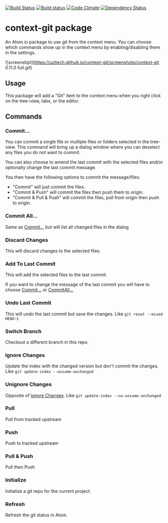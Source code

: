 <!-- [![Throughput Graph](https://graphs.waffle.io/UziTech/context-git/throughput.svg)](https://waffle.io/UziTech/context-git/metrics) -->
[![Build Status](https://travis-ci.org/UziTech/context-git.svg?branch=master)](https://travis-ci.org/UziTech/context-git)
[![Build status](https://ci.appveyor.com/api/projects/status/649me6gpm37u4tja?svg=true)](https://ci.appveyor.com/project/UziTech/context-git)
[![Code Climate](https://codeclimate.com/github/UziTech/context-git/badges/gpa.svg)](https://codeclimate.com/github/UziTech/context-git)
[![Dependency Status](https://david-dm.org/UziTech/context-git.svg)](https://david-dm.org/UziTech/context-git)

# context-git package

An Atom.io package to use git from the context menu. You can choose which commands show up in the context menu by enabling/disabling them in the settings.

![screenshpt](https://uzitech.github.io/context-git/screenshots/context-git 0.11.0 full.gif)

## Usage

This package will add a "Git" item to the context menu when you right click on the tree-view, tabs, or the editor.

## Commands

### Commit...

You can commit a single file or multiple files or folders selected in the tree-view. This command will bring up a dialog window where you can deselect any files you do not want to commit.

You can also choose to amend the last commit with the selected files and/or optionally change the last commit message.

You then have the following options to commit the message/files:

-   "Commit" will just commit the files.
-   "Commit & Push" will commit the files then push them to origin.
-   "Commit & Pull & Push" will commit the files, pull from origin then push to origin.

### Commit All...

Same as [Commit...](#commit) but will list all changed files in the dialog

### Discard Changes

This will discard changes to the selected files.

### Add To Last Commit

This will add the selected files to the last commit.

If you want to change the message of the last commit you will have to choose [Commit...](#commit) or [CommitAll...](#commit-all)

### Undo Last Commit

This will undo the last commit but save the changes. Like `git reset --mixed HEAD~1`

### Switch Branch

Checkout a different branch in this repo.

### Ignore Changes

Update the index with the changed version but don't commit the changes. Like `git update-index --assume-unchanged`

### Unignore Changes

Opposite of [Ignore Changes](#ignore-changes). Like `git update-index --no-assume-unchanged`

### Pull

Pull from tracked upstream

### Push

Push to tracked upstream

### Pull & Push

Pull then Push

### Initialize

Initialize a git repo for the current project.

### Refresh

Refresh the git status in Atom.
